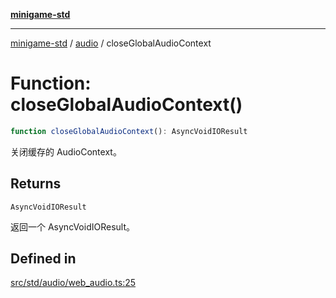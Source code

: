 [**minigame-std**](../../../README.md)

***

[minigame-std](../../../README.md) / [audio](../README.md) / closeGlobalAudioContext

# Function: closeGlobalAudioContext()

```ts
function closeGlobalAudioContext(): AsyncVoidIOResult
```

关闭缓存的 AudioContext。

## Returns

`AsyncVoidIOResult`

返回一个 AsyncVoidIOResult。

## Defined in

[src/std/audio/web\_audio.ts:25](https://github.com/JiangJie/minigame-std/blob/ddafbfd7359780ec38a81aeff021a80d33e07eb0/src/std/audio/web_audio.ts#L25)
